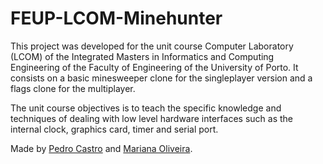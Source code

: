 # FEUP-LCOM-Minehunter #

This project was developed for the unit course Computer Laboratory (LCOM) of the Integrated Masters in Informatics and Computing Engineering of the Faculty of Engineering of the University of Porto.
It consists on a basic minesweeper clone for the singleplayer version and a flags clone for the multiplayer.

The unit course objectives is to teach the specific knowledge and techniques of dealing with low level hardware interfaces such as the internal clock, graphics card, timer and serial port.

Made by [Pedro Castro](https://github.com/F0lha) and [Mariana Oliveira](https://github.com/marianagoliveira/).

